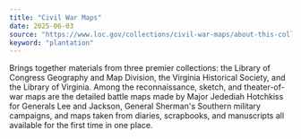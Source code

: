 ```yaml
---
title: "Civil War Maps"
date: 2025-06-03
source: "https://www.loc.gov/collections/civil-war-maps/about-this-collection/"
keyword: "plantation"
---
```


Brings together materials from three premier collections: the Library of Congress Geography and Map Division, the Virginia Historical Society, and the Library of Virginia. Among the reconnaissance, sketch, and theater-of-war maps are the detailed battle maps made by Major Jedediah Hotchkiss for Generals Lee and Jackson, General Sherman's Southern military campaigns, and maps taken from diaries, scrapbooks, and manuscripts all available for the first time in one place.

